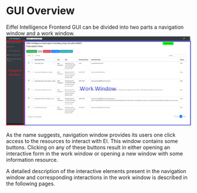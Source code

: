 # GUI Overview

Eiffel Intelligence Frontend GUI can be divided into two parts a navigation window and a work window.
<img src="./wiki/images/GUI_subscription_example.png">
</img>

As the name suggests, navigation window provides its users one click access to the resources to interact with EI. This window contains some buttons. Clicking on any of these buttons result in either opening an interactive form in the work window or opening a new window with some information resource.

A detailed description of the interactive elements present in the navigation window and corresponding interactions in the work window is described in the following pages.
